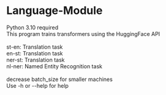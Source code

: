 # Language-Module
Python 3.10 required<br>
This program trains transformers using the HuggingFace API<br><br>
st-en: Translation task<br>
en-st: Translation task<br>
ner-st: Translation task<br>
nl-ner: Named Entity Recognition task<br><br>
decrease batch_size for smaller machines<br>
Use -h or --help for help